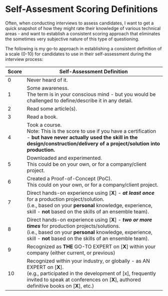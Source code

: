
# Self-Assesment Scoring Definitions

Often, when conducting interviews to assess candidates, I want to get a quick snapshot of how they might rate their knowledge of various technical areas - and want to establish a consistent scoring approach that eliminates the sometimes very subjective nature of this type of questioning.   

The following is my go-to approach in establishing a consistent definition of a scale (0-10) for candidates to use in their self-assessment during the interview process:


|Score | Self-Assessment Definition|
|------|-----------|
0 | Never heard of it. 
1 | Some awareness. <br>The term is in your conscious mind - but you would be challenged to define/describe it in any detail. 
2 | Read some article(s). 
3 | Read a book.
4 | Took a course. <br>Note: This is the score to use if you have a certification - __but have never actually used the skill in the design/construction/delivery of a project/solution into production.__
5 | Downloaded and experimented. <br>This could be on your own, or for a company/client project. 
6 | Created a Proof-of-Concept (PoC). <br>This could on your own, or for a company/client project.
7 | Direct hands-on experience using [__X__] - ___at least once___ for a production project/solution.<br>(i.e., based on your __personal__ knowledge, experience, skill - __not__ based on the skills of an ensemble team).
8 | Direct hands-on experience using [__X__] - ___two or more times___ for production projects/solutions.<br>(i.e., based on your __personal__ knowledge, experience, skill - __not__ based on the skills of an ensemble team).
9 | Recognized as __THE__ GO-TO EXPERT on [__X__] within your company (either current, or previous)
10 | Recognized within your industry, or globally - as AN EXPERT on [__X__]. <br>(e.g., participated in the development of [x], frequently invited to speak at conferences on [__X__], authored definitive books on [__X__], etc.)
